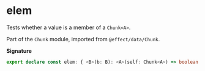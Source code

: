 # elem

Tests whether a value is a member of a `Chunk<A>`.

Part of the `Chunk` module, imported from `@effect/data/Chunk`.

**Signature**

```ts
export declare const elem: { <B>(b: B): <A>(self: Chunk<A>) => boolean; <A, B>(self: Chunk<A>, b: B): boolean }
```
